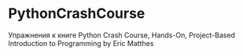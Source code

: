 # PythonCrashCourse
Упражнения к книге Python Crash Course, Hands-On, Project-Based Introduction to Programming by Eric Matthes
